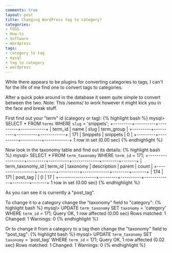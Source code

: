 ```yaml
---
comments: true
layout: post
title: Changing WordPress tag to category?
categories:
- FOSS
- How-to
- Software
- Wordpress
tags:
- category to tag
- mysql
- tag to category
- wordpress
---
```


While there appears to be plugins for converting categories to tags, I can't for the life of me find one to convert tags to categories.

After a quick poke around in the database it seem quite simple to convert between the two.
Note: This /seems/ to work however it might kick you in the face and break stuff.

First find out your "term" id (category or tag):
{% highlight bash %}
mysql> SELECT * FROM `terms` WHERE `slug` = 'snippets';
+---------+----------+----------+------------+
| term_id | name | slug | term_group |
+---------+----------+----------+------------+
| 171 | Snippets | snippets | 0 |
+---------+----------+----------+------------+
1 row in set (0.00 sec)
{% endhighlight %}

Now look in the taxonomy table and find out its details:
{% highlight bash %}
mysql> SELECT * FROM `term_taxonomy` WHERE `term_id` = 171;
+------------------+---------+----------+-------------+--------+-------+
| term_taxonomy_id | term_id | taxonomy | description | parent | count |
+------------------+---------+----------+-------------+--------+-------+
| 174 | 171 | post_tag | | 0 | 17 |
+------------------+---------+----------+-------------+--------+-------+
1 row in set (0.00 sec)
{% endhighlight %}


As you can see it is currently a "post_tag".

To change it to a category change the "taxonomy" field to "category":
{% highlight bash %}
mysql> UPDATE `term_taxonomy` SET `taxonomy` = 'category' WHERE `term_id` = 171;
Query OK, 1 row affected (0.00 sec)
Rows matched: 1 Changed: 1 Warnings: 0
{% endhighlight %}

Or to change it from a category to a tag then change the "taxonomy" field to "post_tag":
{% highlight bash %}
mysql> UPDATE `term_taxonomy` SET `taxonomy` = 'post_tag' WHERE `term_id` = 171;
Query OK, 1 row affected (0.02 sec)
Rows matched: 1 Changed: 1 Warnings: 0
{% endhighlight %}


